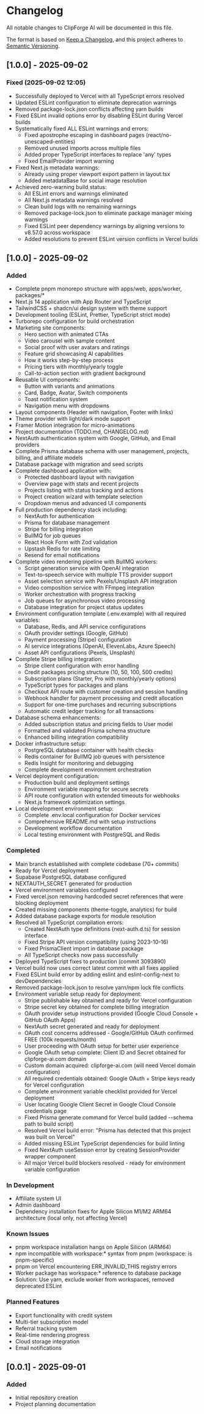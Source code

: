 # Changelog

All notable changes to ClipForge AI will be documented in this file.

The format is based on [Keep a Changelog](https://keepachangelog.com/en/1.0.0/),
and this project adheres to [Semantic Versioning](https://semver.org/spec/v2.0.0.html).

## [1.0.0] - 2025-09-02

### Fixed (2025-09-02 12:05)
- Successfully deployed to Vercel with all TypeScript errors resolved
- Updated ESLint configuration to eliminate deprecation warnings
- Removed package-lock.json conflicts affecting yarn builds
- Fixed ESLint invalid options error by disabling ESLint during Vercel builds
- Systematically fixed ALL ESLint warnings and errors:
  - Fixed apostrophe escaping in dashboard pages (react/no-unescaped-entities)
  - Removed unused imports across multiple files
  - Added proper TypeScript interfaces to replace 'any' types
  - Fixed EmailProvider import warning
- Fixed Next.js metadata warnings:
  - Already using proper viewport export pattern in layout.tsx
  - Added metadataBase for social image resolution
- Achieved zero-warning build status:
  - All ESLint errors and warnings eliminated
  - All Next.js metadata warnings resolved
  - Clean build logs with no remaining warnings
  - Removed package-lock.json to eliminate package manager mixing warnings
  - Fixed ESLint peer dependency warnings by aligning versions to v8.57.0 across workspace
  - Added resolutions to prevent ESLint version conflicts in Vercel builds

## [1.0.0] - 2025-09-02

### Added
- Complete pnpm monorepo structure with apps/web, apps/worker, packages/*
- Next.js 14 application with App Router and TypeScript
- TailwindCSS + shadcn/ui design system with theme support
- Development tooling (ESLint, Prettier, TypeScript strict mode)
- Turborepo configuration for build orchestration
- Marketing site components:
  - Hero section with animated CTAs
  - Video carousel with sample content
  - Social proof with user avatars and ratings
  - Feature grid showcasing AI capabilities
  - How it works step-by-step process
  - Pricing tiers with monthly/yearly toggle
  - Call-to-action section with gradient background
- Reusable UI components:
  - Button with variants and animations
  - Card, Badge, Avatar, Switch components
  - Toast notification system
  - Navigation menu with dropdowns
- Layout components (Header with navigation, Footer with links)
- Theme provider with light/dark mode support
- Framer Motion integration for micro-animations
- Project documentation (TODO.md, CHANGELOG.md)
- NextAuth authentication system with Google, GitHub, and Email providers
- Complete Prisma database schema with user management, projects, billing, and affiliate models
- Database package with migration and seed scripts
- Complete dashboard application with:
  - Protected dashboard layout with navigation
  - Overview page with stats and recent projects
  - Projects listing with status tracking and actions
  - Project creation wizard with template selection
  - Dropdown menus and advanced UI components
- Full production dependency stack including:
  - NextAuth for authentication
  - Prisma for database management
  - Stripe for billing integration
  - BullMQ for job queues
  - React Hook Form with Zod validation
  - Upstash Redis for rate limiting
  - Resend for email notifications
- Complete video rendering pipeline with BullMQ workers:
  - Script generation service with OpenAI integration
  - Text-to-speech service with multiple TTS provider support
  - Asset selection service with Pexels/Unsplash API integration
  - Video composition service with FFmpeg integration
  - Worker orchestration with progress tracking
  - Job queues for asynchronous video processing
  - Database integration for project status updates
- Environment configuration template (.env.example) with all required variables:
  - Database, Redis, and API service configurations
  - OAuth provider settings (Google, GitHub)
  - Payment processing (Stripe) configuration
  - AI service integrations (OpenAI, ElevenLabs, Azure Speech)
  - Asset API configurations (Pexels, Unsplash)
- Complete Stripe billing integration:
  - Stripe client configuration with error handling
  - Credit packages pricing structure (10, 50, 100, 500 credits)
  - Subscription plans (Starter, Pro with monthly/yearly options)
  - TypeScript types for packages and plans
  - Checkout API route with customer creation and session handling
  - Webhook handler for payment processing and credit allocation
  - Support for one-time purchases and recurring subscriptions
  - Automatic credit ledger tracking for all transactions
- Database schema enhancements:
  - Added subscription status and pricing fields to User model
  - Formatted and validated Prisma schema structure
  - Enhanced billing integration compatibility
- Docker infrastructure setup:
  - PostgreSQL database container with health checks
  - Redis container for BullMQ job queues with persistence
  - Redis Insight for monitoring and debugging
  - Complete development environment orchestration
- Vercel deployment configuration:
  - Production build and deployment settings
  - Environment variable mapping for secure secrets
  - API route configuration with extended timeouts for webhooks
  - Next.js framework optimization settings
- Local development environment setup:
  - Complete .env.local configuration for Docker services
  - Comprehensive README.md with setup instructions
  - Development workflow documentation
  - Local testing environment with PostgreSQL and Redis

### Completed
- Main branch established with complete codebase (70+ commits)
- Ready for Vercel deployment
- Supabase PostgreSQL database configured
- NEXTAUTH_SECRET generated for production
- Vercel environment variables configured
- Fixed vercel.json removing hardcoded secret references that were blocking deployment
- Created missing components (theme-toggle, analytics) for build
- Added database package exports for module resolution
- Resolved all TypeScript compilation errors:
  - Created NextAuth type definitions (next-auth.d.ts) for session interface
  - Fixed Stripe API version compatibility (using 2023-10-16)
  - Fixed PrismaClient import in database package
  - All TypeScript checks now pass successfully
- Deployed TypeScript fixes to production (commit 3093890)
- Vercel build now uses correct latest commit with all fixes applied
- Fixed ESLint build error by adding eslint and eslint-config-next to devDependencies
- Removed package-lock.json to resolve yarn/npm lock file conflicts
- Environment variable setup ready for deployment:
  - Stripe publishable key obtained and ready for Vercel configuration
  - Stripe secret key obtained for complete billing integration
  - OAuth provider setup instructions provided (Google Cloud Console + GitHub OAuth Apps)
  - NextAuth secret generated and ready for deployment
  - OAuth cost concerns addressed - Google/GitHub OAuth confirmed FREE (100k requests/month)
  - User proceeding with OAuth setup for better user experience
  - Google OAuth setup complete: Client ID and Secret obtained for clipforge-ai.com domain
  - Custom domain acquired: clipforge-ai.com (will need Vercel domain configuration)
  - All required credentials obtained: Google OAuth + Stripe keys ready for Vercel configuration
  - Complete environment variable checklist provided for Vercel deployment
  - User locating Google Client Secret in Google Cloud Console credentials page
  - Fixed Prisma generate command for Vercel build (added --schema path to build script)
  - Resolved Vercel build error: "Prisma has detected that this project was built on Vercel"
  - Added missing ESLint TypeScript dependencies for build linting
  - Fixed NextAuth useSession error by creating SessionProvider wrapper component
  - All major Vercel build blockers resolved - ready for environment variable configuration

### In Development
- Affiliate system UI
- Admin dashboard
- Dependency installation fixes for Apple Silicon M1/M2 ARM64 architecture (local only, not affecting Vercel)

### Known Issues
- pnpm workspace installation hangs on Apple Silicon (ARM64)
- npm incompatible with workspace:* syntax from pnpm (workspace: is pnpm-specific)
- pnpm on Vercel encountering ERR_INVALID_THIS registry errors
- Worker package has workspace:* reference to database package
- Solution: Use yarn, exclude worker from workspaces, removed deprecated ESLint

### Planned Features
- Export functionality with credit system
- Multi-tier subscription model
- Referral tracking system
- Real-time rendering progress
- Cloud storage integration
- Email notifications

## [0.0.1] - 2025-09-01

### Added
- Initial repository creation
- Project planning documentation